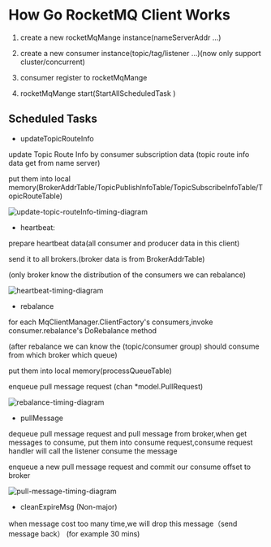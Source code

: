 # How Go RocketMQ Client Works


1. create a new rocketMqMange instance(nameServerAddr ...)

2. create a new consumer instance(topic/tag/listener ...)(now only support cluster/concurrent)

3. consumer register to rocketMqMange

4. rocketMqMange start(StartAllScheduledTask )

## Scheduled Tasks

 * updateTopicRouteInfo
 
 update Topic Route Info by consumer subscription data (topic route info data get from name server) 
 
 put them into local memory(BrokerAddrTable/TopicPublishInfoTable/TopicSubscribeInfoTable/TopicRouteTable)

![update-topic-routeInfo-timing-diagram](http://www.plantuml.com/plantuml/proxy?src=https://raw.githubusercontent.com/StyleTang/incubator-rocketmq-externals/go-client-detail-design/rocketmq-go/docs/update-topic-routeInfo-timing-diagram.puml)

 * heartbeat:
 
 prepare heartbeat data(all consumer and producer data in this client)
 
 send it to all brokers.(broker data is from BrokerAddrTable) 
  
 (only broker know the distribution of the consumers we can rebalance)

![heartbeat-timing-diagram](http://www.plantuml.com/plantuml/proxy?src=https://raw.githubusercontent.com/StyleTang/incubator-rocketmq-externals/go-client-detail-design/rocketmq-go/docs/heartbeat-timing-diagram.puml)

 * rebalance
 
 for each MqClientManager.ClientFactory's consumers,invoke consumer.rebalance's DoRebalance method
 
 (after rebalance we can know the (topic/consumer group) should consume from which broker which queue)
 
  put them into local memory(processQueueTable)
  
  enqueue pull message request (chan *model.PullRequest)
  
 ![rebalance-timing-diagram](http://www.plantuml.com/plantuml/svg/XL7DQiCm3BxdANJSO7s170gZi55OsTOMTdPi9J4uaclBbBtz72TBCoZiPblVdpuViL5EaKROR8-_vxhb0AXq3yBUQh04fzH47QmNorGjmCtsSDavYoHrQydic68QCEpDcutoKCXFNU3a7-zoNb7E8sOMRt1FBK-qFuHdvrWhmGF6g3hyJ9Zm926_TD-rceTmjT93le6UOu0kDZ260KMc32yZEM_KyjhXjdho9ejz1DRPh3YTLUDoiWLIAIUmk2eWlCwg3Jgc3gItSGcnTdblsuXo4WvOQnvyoaR9kPV0mrUF0QiLO5LJG6M0o-XkZKYJlSzQC4mTGS3y6AL25n76pyb99nYn_9lqreT1XtdDWlIhLYeaymC0)
  
 * pullMessage
 
 dequeue pull message request and pull message from broker,when get messages to consume,
 put them into consume request,consume request handler will call the listener consume the message
 
 enqueue a new pull message request and commit our consume offset to broker
 
 ![pull-message-timing-diagram](http://www.plantuml.com/plantuml/svg/dPHHZzem3CVV-odynYO1Uwyc9AvNRfCet5hG7b7Qkb2HDbpY7BTlFoSK1bgPnDxYsFdPVyT9YhcGeYqGHfFql0v5HQX1Ntn7X2qI24Z4uMk2neWj_h1eSVYgLS6sDoP1UaM3LojbYcyM3KMg9QsaP6W8aDkwPDRXZnz4Mx9DGEfwsrE3Viu_4XntjKIGIXs0n1w1TWWrOGEg-elkdAtVxMJrfnjDdhJQemvB1KOrIBkwtOB85TTSINM4uXJwfJbHeDJgC1wFeQv0xOV2_6eBdmNE0PLM3UGU6fpOBAatTrW8FfUBOZ_cx4wC1saqLb8W9C5ikLuytokSryOssCdBKB_NVCF6varDdQyxTO_GNnL-O6495_X1Lm51RxhHP5uRmXPrmgrJPVYf2uizH6cMHyNETT7jUf5TepxpjCZoxEcmhWpE2xupj-ZWrhodNoDPtLuI6X9aJJ1mtOoMYsoTn9ji7KLnbWM3EvBwmS40fK58upDcFbt5AU-svRtUD6-HhB6bq72Grru9dk3oCYlkxeSyIOPgrkkSG_TOwfQVIsEsJ-oU-HF1GwNspG1KV1ctpCUW6XlrVhf1OmltDrnak4VklX7dOpm_nyeW3UsX58IT5VZkBPQRHVnpasGl3ytavN0oNKNVukV_12ndionURRxFv_7BTFuWe2r_0m00)
 
 * cleanExpireMsg (Non-major)

when message cost too many time,we will drop this message（send message back） (for example 30 mins)



